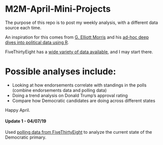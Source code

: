 # M2M-April-Mini-Projects
The purpose of this repo is to post my weekly analysis, with a different data source each time.

An inspiration for this comes from [G. Elliott Morris](https://twitter.com/gelliottmorris?lang=en) and his [ad-hoc deep dives into political data using R](https://www.thecrosstab.com/2019/03/22/economic-voting/).

FiveThirtyEight has a [wide variety of data available](https://data.fivethirtyeight.com/), and I may start there.

Possible analyses include:
======

* Looking at how endorsements correlate with standings in the polls (combine endorsements data and polling data)  
* Doing a trend analysis on Donald Trump’s approval rating  
* Compare how Democratic candidates are doing across different states  

Happy April.


#### Update 1 - 04/07/19

Used [polling data from FiveThirtyEight](https://github.com/fivethirtyeight/data/tree/master/polls) to analyze the current state of the Democratic primary.
